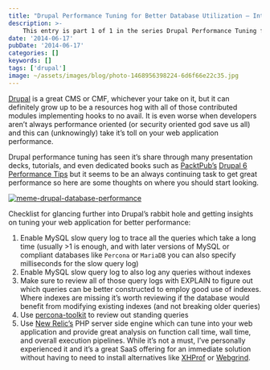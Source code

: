 ```yaml
---
title: "Drupal Performance Tuning for Better Database Utilization – Introduction"
description: >-
    This entry is part 1 of 1 in the series Drupal Performance Tuning for Better Database Utilization
date: '2014-06-17'
pubDate: '2014-06-17'
categories: []
keywords: []
tags: ['drupal']
image: ~/assets/images/blog/photo-1468956398224-6d6f66e22c35.jpg
---
```


[Drupal](https://drupal.org/home) is a great CMS or CMF, whichever your take on it, but it can definitely grow up to be a resources hog with all of those contributed modules implementing hooks to no avail. It is even worse when developers aren’t always performance oriented (or security oriented god save us all) and this can (unknowingly) take it’s toll on your web application performance.

Drupal performance tuning has seen it’s share through many presentation decks, tutorials, and even dedicated books such as  [PacktPub’s](http://www.packtpub.com/) [Drupal 6 Performance Tips](http://www.packtpub.com/drupal-6-performance-tips-to-maximize-and-optimize-your-framework/book)  but it seems to be an always continuing task to get great performance so here are some thoughts on where you should start looking.

[![meme-drupal-database-performance](https://web.archive.org/web/20140625154632im_/http://enginx.com/wp-content/uploads/2014/06/meme-drupal-database-performance.jpg)](http://enginx.com/wp-content/uploads/2014/06/meme-drupal-database-performance.jpg)

Checklist for glancing further into Drupal’s rabbit hole and getting insights on tuning your web application for better performance:

1.  Enable MySQL slow query log to trace all the queries which take a long time (usually >1 is enough, and with later versions of MySQL or compliant databases like `Percona` or `MariaDB` you can also specify milliseconds for the slow query log)
2.  Enable MySQL slow query log to also log any queries without indexes
3.  Make sure to review all of those query logs with EXPLAIN to figure out which queries can be better constructed to employ good use of indexes. Where indexes are missing it’s worth reviewing if the database would benefit from modifying existing indexes (and not breaking older queries)
4.  Use  [percona-toolkit](http://www.percona.com/software/percona-toolkit)  to review out standing queries
5.  Use  [New Relic’s](http://newrelic.com/)  PHP server side engine which can tune into your web application and provide great analysis on function call time, wall time, and overall execution pipelines. While it’s not a must, I’ve personally experienced it and it’s a great SaaS offering for an immediate solution without having to need to install alternatives like  [XHProf](http://xhprof.io/) or  [Webgrind](https://code.google.com/p/webgrind/).